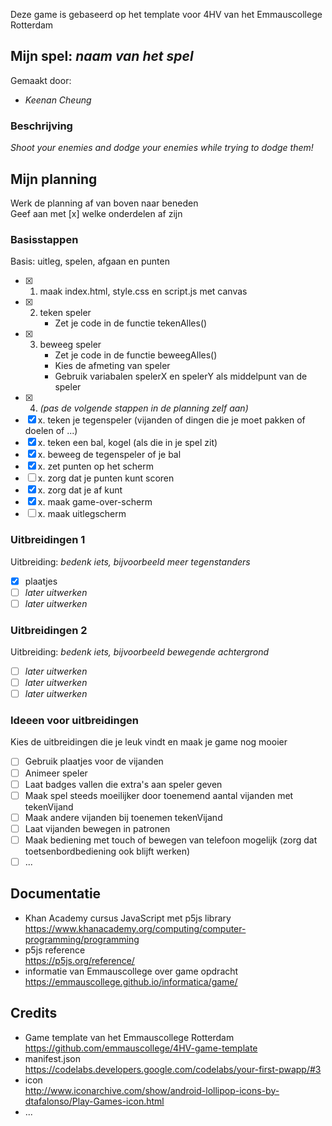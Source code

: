 Deze game is gebaseerd op het template voor 4HV van het Emmauscollege Rotterdam

## Mijn spel: *naam van het spel*
Gemaakt door:
- *Keenan Cheung*
  

### Beschrijving
*Shoot your enemies and dodge your enemies while trying to dodge them!*

## Mijn planning
Werk de planning af van boven naar beneden<br>
Geef aan met [x] welke onderdelen af zijn

### Basisstappen
Basis: uitleg, spelen, afgaan en punten
- [x] 1. maak index.html, style.css en script.js met canvas
- [x] 2. teken speler
        - Zet je code in de functie tekenAlles()
- [x] 3. beweeg speler
        - Zet je code in de functie beweegAlles()
        - Kies de afmeting van speler
        - Gebruik variabalen spelerX en spelerY als middelpunt van de speler
- [x] 4. *(pas de volgende stappen in de planning zelf aan)*
- [x] x. teken je tegenspeler (vijanden of dingen die je moet pakken of doelen of ...)
- [x] x. teken een bal, kogel (als die in je spel zit)
- [x] x. beweeg de tegenspeler of je bal
- [x] x. zet punten op het scherm 
- [ ] x. zorg dat je punten kunt scoren
- [x] x. zorg dat je af kunt
- [x] x. maak game-over-scherm
- [ ] x. maak uitlegscherm

### Uitbreidingen 1
Uitbreiding: *bedenk iets, bijvoorbeeld meer tegenstanders*
- [x] plaatjes
- [ ] *later uitwerken*
- [ ] *later uitwerken*

### Uitbreidingen 2
Uitbreiding: *bedenk iets, bijvoorbeeld bewegende achtergrond*
- [ ] *later uitwerken*
- [ ] *later uitwerken*
- [ ] *later uitwerken*

### Ideeen voor uitbreidingen
Kies de uitbreidingen die je leuk vindt en maak je game nog mooier
- [ ] Gebruik plaatjes voor de vijanden
- [ ] Animeer speler
- [ ] Laat badges vallen die extra's aan speler geven
- [ ] Maak spel steeds moeilijker door toenemend aantal vijanden met tekenVijand
- [ ] Maak andere vijanden bij toenemen tekenVijand
- [ ] Laat vijanden bewegen in patronen
- [ ] Maak bediening met touch of bewegen van telefoon mogelijk (zorg dat toetsenbordbediening ook blijft werken)
- [ ] ...

## Documentatie
- Khan Academy cursus JavaScript met p5js library <br>
https://www.khanacademy.org/computing/computer-programming/programming
- p5js reference <br>
https://p5js.org/reference/
- informatie van Emmauscollege over game opdracht <br>
https://emmauscollege.github.io/informatica/game/

## Credits
- Game template van het Emmauscollege Rotterdam <br>
        https://github.com/emmauscollege/4HV-game-template
- manifest.json <br>
        https://codelabs.developers.google.com/codelabs/your-first-pwapp/#3
- icon <br>
        http://www.iconarchive.com/show/android-lollipop-icons-by-dtafalonso/Play-Games-icon.html
- ...
